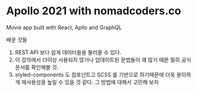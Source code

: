 # Apollo 2021 with nomadcoders.co

Movie app built with React, Apllo and GraphQL

배운 것들

1. REST API 보다 쉽게 데이터들을 불러올 수 있다.
2. 이 강의에서 더이상 사용되지 않거나 업데이트된 문법들이 꽤 많기 때문 필히 공식 문서를 확인해볼 것.
3. styled-components 도 컴포넌트고 SCSS 를 기반으로 하기때문에 더욱 용이하게 재사용성을 높일 수 있을 것 같다. 그 방법에 대해서 고민해 보자
